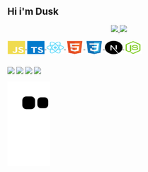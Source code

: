 ## Hi i'm Dusk
<div align="center">
  <a href="https://github.com/MoonDusk1996">
  <img height="180em" src="https://github-readme-stats.vercel.app/api?username=MoonDusk1996&show_icons=true&theme=dracula&include_all_commits=true&count_private=true"/>
  <img height="180em" src="https://github-readme-stats.vercel.app/api/top-langs/?username=MoonDusk1996&layout=compact&langs_count=7"/>
</div>

<div style="display: inline_block"><br>
  <img align="center" alt="dusk-Js" height="30" width="40" src="https://raw.githubusercontent.com/devicons/devicon/master/icons/javascript/javascript-plain.svg">
  <img align="center" alt="dusk-Ts" height="30" width="40" src="https://raw.githubusercontent.com/devicons/devicon/master/icons/typescript/typescript-plain.svg">
  <img align="center" alt="dusk-React" height="30" width="40" src="https://raw.githubusercontent.com/devicons/devicon/master/icons/react/react-original.svg">
  <img align="center" alt="dusk-HTML" height="30" width="40" src="https://raw.githubusercontent.com/devicons/devicon/master/icons/html5/html5-original.svg">
  <img align="center" alt="dusk-CSS" height="30" width="40" src="https://raw.githubusercontent.com/devicons/devicon/master/icons/css3/css3-original.svg">
  <img align="center" alt="dusk-Python" height="30" width="40" src="https://raw.githubusercontent.com/devicons/devicon/master/icons/nextjs/nextjs-original.svg">
  <img align="center" alt="dusk-Csharp" height="30" width="40" src="https://raw.githubusercontent.com/devicons/devicon/master/icons/nodejs/nodejs-original.svg">
  
</div>
  
  ##
 
<div> 
  <a href="https://www.instagram.com/__moondusk/" target="_blank"><img src="https://img.shields.io/badge/-Instagram-%23E4405F?style=for-the-badge&logo=instagram&logoColor=white" target="_blank"></a>
 <a href="https://discord.gg/AGfxJKmbKf" target="_blank"><img src="https://img.shields.io/badge/Discord-7289DA?style=for-the-badge&logo=discord&logoColor=white" target="_blank"></a> 
  <a href = "mailto:washington.lopesdasilvafilho@gmail.com"><img src="https://img.shields.io/badge/-Gmail-%23333?style=for-the-badge&logo=gmail&logoColor=white" target="_blank"></a>
  <a href="https://www.linkedin.com/in/washington-lopes-638836249/" target="_blank"><img src="https://img.shields.io/badge/-LinkedIn-%230077B5?style=for-the-badge&logo=linkedin&logoColor=white" target="_blank"></a> 
 
  ![Snake animation](https://github.com/rafaballerini/rafaballerini/blob/output/github-contribution-grid-snake.svg)
 
</div>
